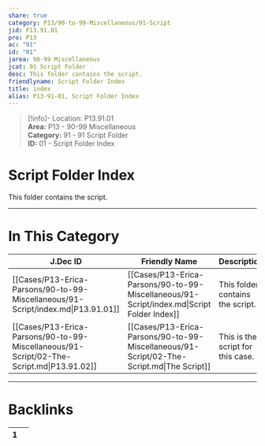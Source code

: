 ```yaml
---  
share: true  
category: P13/90-to-99-Miscellaneous/91-Script  
jid: P13.91.01  
pro: P13  
ac: "91"  
id: "01"  
jarea: 90-99 Miscellaneous  
jcat: 91 Script Folder  
desc: This folder contains the script.  
friendlyname: Script Folder Index  
title: index  
alias: P13-91-01, Script Folder Index  
---  
```

  
>[!info]- Location: P13.91.01  
>**Area:** P13 - 90-99 Miscellaneous  
>**Category:** 91 - 91 Script Folder  
>**ID:** 01 - Script Folder Index  
  
# Script Folder Index  
  
This folder contains the script.  
   
  
  
---  
# In This Category  
  
| J.Dec ID                                                                                 | Friendly Name                                                                              | Description                       |  
| ---------------------------------------------------------------------------------------- | ------------------------------------------------------------------------------------------ | --------------------------------- |  
| [[Cases/P13-Erica-Parsons/90-to-99-Miscellaneous/91-Script/index.md\|P13.91.01]]         | [[Cases/P13-Erica-Parsons/90-to-99-Miscellaneous/91-Script/index.md\|Script Folder Index]] | This folder contains the script.  |  
| [[Cases/P13-Erica-Parsons/90-to-99-Miscellaneous/91-Script/02-The-Script.md\|P13.91.02]] | [[Cases/P13-Erica-Parsons/90-to-99-Miscellaneous/91-Script/02-The-Script.md\|The Script]]  | This is the script for this case. |  
  
  
---  
# Backlinks  
<div><table class="dataview table-view-table"><thead class="table-view-thead"><tr class="table-view-tr-header"><th class="table-view-th"><span></span><span class="dataview small-text">1</span></th><th class="table-view-th"><span></span></th></tr></thead><tbody class="table-view-tbody"></tbody></table></div>